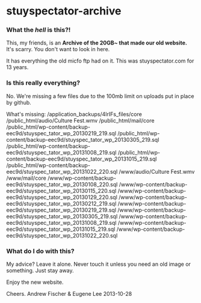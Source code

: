 stuyspectator-archive
=====================

### What the *hell* is this?!

This, my friends, is an **Archive of the 20GB~ that made our old website.** It's scarry. You don't want to look in here.

It has everything the old micfo ftp had on it. This was stuyspectator.com for 13 years.


### Is this really everything?

No. We're missing a few files due to the 100mb limit on uploads put in place by github.

What's missing:
/application_backups/4lrIFs_files/core
/public_html/audio/Culture Fest.wmv
/public_html/mail/core
/public_html/wp-content/backup-eec9d/stuyspec_tator_wp_20130219_219.sql
/public_html/wp-content/backup-eec9d/stuyspec_tator_wp_20130305_219.sql
/public_html/wp-content/backup-eec9d/stuyspec_tator_wp_20131008_219.sql
/public_html/wp-content/backup-eec9d/stuyspec_tator_wp_20131015_219.sql
/public_html/wp-content/backup-eec9d/stuyspec_tator_wp_20131022_220.sql
/www/audio/Culture Fest.wmv
/www/mail/core
/www/wp-content/backup-eec9d/stuyspec_tator_wp_20130108_220.sql
/www/wp-content/backup-eec9d/stuyspec_tator_wp_20130115_220.sql
/www/wp-content/backup-eec9d/stuyspec_tator_wp_20130129_220.sql
/www/wp-content/backup-eec9d/stuyspec_tator_wp_20130212_219.sql
/www/wp-content/backup-eec9d/stuyspec_tator_wp_20130219_219.sql
/www/wp-content/backup-eec9d/stuyspec_tator_wp_20130305_219.sql
/www/wp-content/backup-eec9d/stuyspec_tator_wp_20131008_219.sql
/www/wp-content/backup-eec9d/stuyspec_tator_wp_20131015_219.sql
/www/wp-content/backup-eec9d/stuyspec_tator_wp_20131022_220.sql


### What do I do with this?

My advice? Leave it alone. Never touch it unless you need an old image or something. Just stay away.

Enjoy the new website.



Cheers.
Andrew Fischer & Eugene Lee
2013-10-28



